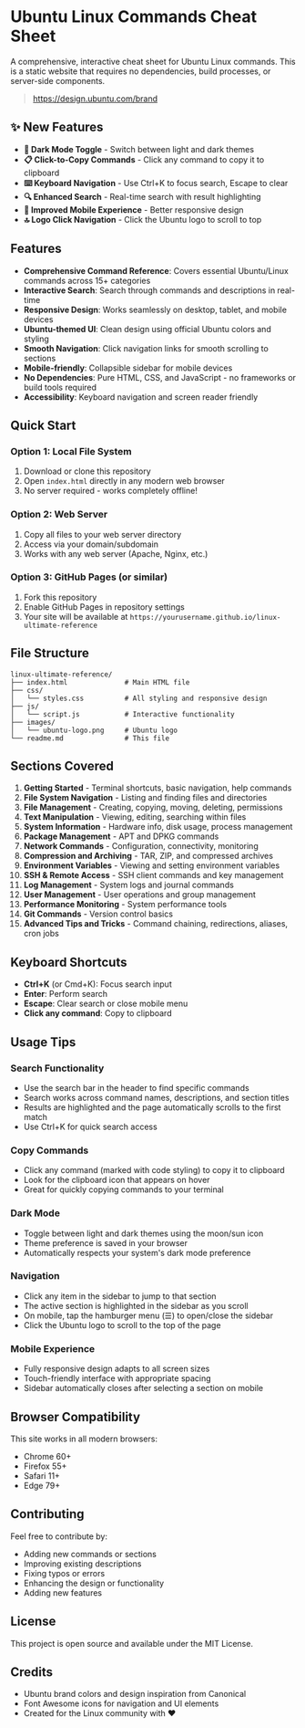 # Ubuntu Linux Commands Cheat Sheet

A comprehensive, interactive cheat sheet for Ubuntu Linux commands. This is a static website that requires no dependencies, build processes, or server-side components.

>https://design.ubuntu.com/brand

## ✨ New Features

- **🌙 Dark Mode Toggle** - Switch between light and dark themes
- **📋 Click-to-Copy Commands** - Click any command to copy it to clipboard
- **⌨️ Keyboard Navigation** - Use Ctrl+K to focus search, Escape to clear
- **🔍 Enhanced Search** - Real-time search with result highlighting
- **📱 Improved Mobile Experience** - Better responsive design
- **🔝 Logo Click Navigation** - Click the Ubuntu logo to scroll to top

## Features

- **Comprehensive Command Reference**: Covers essential Ubuntu/Linux commands across 15+ categories
- **Interactive Search**: Search through commands and descriptions in real-time
- **Responsive Design**: Works seamlessly on desktop, tablet, and mobile devices
- **Ubuntu-themed UI**: Clean design using official Ubuntu colors and styling
- **Smooth Navigation**: Click navigation links for smooth scrolling to sections
- **Mobile-friendly**: Collapsible sidebar for mobile devices
- **No Dependencies**: Pure HTML, CSS, and JavaScript - no frameworks or build tools required
- **Accessibility**: Keyboard navigation and screen reader friendly

## Quick Start

### Option 1: Local File System
1. Download or clone this repository
2. Open `index.html` directly in any modern web browser
3. No server required - works completely offline!

### Option 2: Web Server
1. Copy all files to your web server directory
2. Access via your domain/subdomain
3. Works with any web server (Apache, Nginx, etc.)

### Option 3: GitHub Pages (or similar)
1. Fork this repository
2. Enable GitHub Pages in repository settings
3. Your site will be available at `https://yourusername.github.io/linux-ultimate-reference`

## File Structure

```
linux-ultimate-reference/
├── index.html              # Main HTML file
├── css/
│   └── styles.css          # All styling and responsive design
├── js/
│   └── script.js           # Interactive functionality
├── images/
│   └── ubuntu-logo.png     # Ubuntu logo
└── readme.md               # This file
```

## Sections Covered

1. **Getting Started** - Terminal shortcuts, basic navigation, help commands
2. **File System Navigation** - Listing and finding files and directories
3. **File Management** - Creating, copying, moving, deleting, permissions
4. **Text Manipulation** - Viewing, editing, searching within files
5. **System Information** - Hardware info, disk usage, process management
6. **Package Management** - APT and DPKG commands
7. **Network Commands** - Configuration, connectivity, monitoring
8. **Compression and Archiving** - TAR, ZIP, and compressed archives
9. **Environment Variables** - Viewing and setting environment variables
10. **SSH & Remote Access** - SSH client commands and key management
11. **Log Management** - System logs and journal commands
12. **User Management** - User operations and group management
13. **Performance Monitoring** - System performance tools
14. **Git Commands** - Version control basics
15. **Advanced Tips and Tricks** - Command chaining, redirections, aliases, cron jobs

## Keyboard Shortcuts

- **Ctrl+K** (or Cmd+K): Focus search input
- **Enter**: Perform search
- **Escape**: Clear search or close mobile menu
- **Click any command**: Copy to clipboard

## Usage Tips

### Search Functionality
- Use the search bar in the header to find specific commands
- Search works across command names, descriptions, and section titles
- Results are highlighted and the page automatically scrolls to the first match
- Use Ctrl+K for quick search access

### Copy Commands
- Click any command (marked with code styling) to copy it to clipboard
- Look for the clipboard icon that appears on hover
- Great for quickly copying commands to your terminal

### Dark Mode
- Toggle between light and dark themes using the moon/sun icon
- Theme preference is saved in your browser
- Automatically respects your system's dark mode preference

### Navigation
- Click any item in the sidebar to jump to that section
- The active section is highlighted in the sidebar as you scroll
- On mobile, tap the hamburger menu (☰) to open/close the sidebar
- Click the Ubuntu logo to scroll to the top of the page

### Mobile Experience
- Fully responsive design adapts to all screen sizes
- Touch-friendly interface with appropriate spacing
- Sidebar automatically closes after selecting a section on mobile

## Browser Compatibility

This site works in all modern browsers:
- Chrome 60+
- Firefox 55+
- Safari 11+
- Edge 79+

## Contributing

Feel free to contribute by:
- Adding new commands or sections
- Improving existing descriptions
- Fixing typos or errors
- Enhancing the design or functionality
- Adding new features

## License

This project is open source and available under the MIT License.

## Credits

- Ubuntu brand colors and design inspiration from Canonical
- Font Awesome icons for navigation and UI elements
- Created for the Linux community with ❤️

